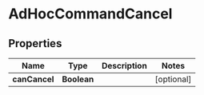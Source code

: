 # AdHocCommandCancel

## Properties
Name | Type | Description | Notes
------------ | ------------- | ------------- | -------------
**canCancel** | **Boolean** |  |  [optional]
